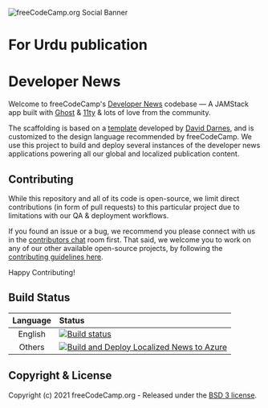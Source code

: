 ![freeCodeCamp.org Social Banner](https://s3.amazonaws.com/freecodecamp/wide-social-banner.png)

# For Urdu publication

# Developer News

Welcome to freeCodeCamp's [Developer News](https://www.freecodecamp.org/news)
codebase — A JAMStack app built with [Ghost](https://ghost.org) &
[11ty](https://www.11ty.io) & lots of love from the community.

The scaffolding is based on a
[template](https://github.com/TryGhost/eleventy-starter-ghost) developed by
[David Darnes](https://darn.es/), and is customized to the design language
recommended by freeCodeCamp. We use this project to build and deploy several
instances of the developer news applications powering all our global and
localized publication content.

## Contributing

While this repository and all of its code is open-source, we limit direct
contributions (in form of pull requests) to this particular project due to
limitations with our QA & deployment workflows.

If you found an issue or a bug, we recommend you please connect with us in the
[contributors chat](https://chat.freecodecamp.org/channel/contributors) room
first. That said, we welcome you to work on any of our other available
open-source projects, by following the
[contributing guidelines here](https://contribute.freecodecamp.org).

Happy Contributing!

## Build Status

| Language | Status                                                                                                                                                                                                  |
| :------: | :------------------------------------------------------------------------------------------------------------------------------------------------------------------------------------------------------ |
| English  | [![Build status](https://dev.azure.com/freeCodeCamp-org/news/_apis/build/status/build-deploy-eng)](https://dev.azure.com/freeCodeCamp-org/news/_build/latest?definitionId=31)                           |
|  Others  | [![Build and Deploy Localized News to Azure](https://github.com/freeCodeCamp/news/actions/workflows/deploy-i18n.yml/badge.svg)](https://github.com/freeCodeCamp/news/actions/workflows/deploy-i18n.yml) |

## Copyright & License

Copyright (c) 2021 freeCodeCamp.org - Released under the
[BSD 3 license](LICENSE.md).

